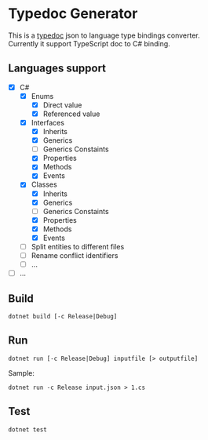 # Typedoc Generator
This is a [typedoc](https://github.com/TypeStrong/typedoc) json to language type bindings converter.  
Currently it support TypeScript doc to C# binding.

## Languages support
- [x] C#
  - [x] Enums
    - [x] Direct value
    - [x] Referenced value
  - [x] Interfaces
    - [x] Inherits
    - [x] Generics
    - [ ] Generics Constaints
    - [x] Properties
    - [x] Methods
    - [x] Events
  - [x] Classes
    - [x] Inherits
    - [x] Generics
    - [ ] Generics Constaints
    - [x] Properties
    - [x] Methods
    - [x] Events
  - [ ] Split entities to different files
  - [ ] Rename conflict identifiers
  - [ ] ...
- [ ] ...

## Build
```
dotnet build [-c Release|Debug]
```

## Run
```
dotnet run [-c Release|Debug] inputfile [> outputfile]
```
Sample:
```
dotnet run -c Release input.json > 1.cs
```

## Test
```
dotnet test
```